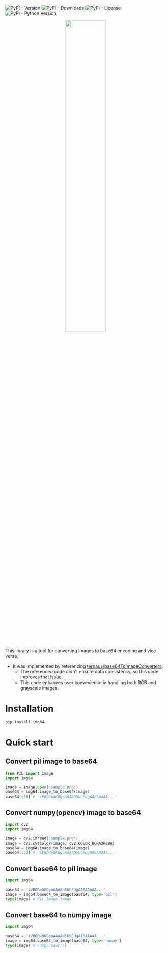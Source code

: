 ![PyPI - Version](https://img.shields.io/pypi/v/img64)
![PyPI - Downloads](https://img.shields.io/pypi/dm/img64?color=red)
![PyPI - License](https://img.shields.io/pypi/l/img64)
![PyPI - Python Version](https://img.shields.io/pypi/pyversions/img64)

<p align="center">
  <img src="https://github.com/gibiee/img64/assets/37574274/1e4ba6f4-776d-4e84-b589-09f75d64d175" width="50%" height="50%" />
</p>

This library is a tool for converting images to base64 encoding and vice versa.

- It was implemented by referencing [ternaus/base64ToImageConverters](https://github.com/ternaus/base64ToImageConverters).
  - The referenced code didn't ensure data consistency, so this code improves that issue.
  - This code enhances user convenience in handling both RGB and grayscale images.


# Installation
```sh
pip install img64
```


# Quick start

## Convert pil image to base64
```py
from PIL import Image
import img64

image = Image.open('sample.png')
base64 = img64.image_to_base64(image)
base64[:30] # 'iVBORw0KGgoAAAANSUhEUgAABAAAAA...'
```

## Convert numpy(opencv) image to base64
```py
import cv2
import img64

image = cv2.imread('sample.png')
image = cv2.cvtColor(image, cv2.COLOR_BGRA2RGBA)
base64 = img64.image_to_base64(image)
base64[:30] # 'iVBORw0KGgoAAAANSUhEUgAABAAAAA...'
```

## Convert base64 to pil image
```py
import img64

base64 = 'iVBORw0KGgoAAAANSUhEUgAABAAAAA...'
image = img64.base64_to_image(base64, type='pil')
type(image) # PIL.Image.Image
```

## Convert base64 to numpy image
```py
import img64

base64 = 'iVBORw0KGgoAAAANSUhEUgAABAAAAA...'
image = img64.base64_to_image(base64, type='numpy')
type(image) # numpy.ndarray
```